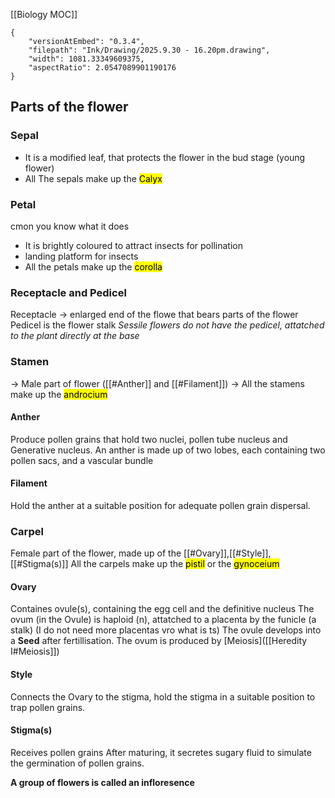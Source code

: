 


[[Biology MOC]]

```handdrawn-ink
{
	"versionAtEmbed": "0.3.4",
	"filepath": "Ink/Drawing/2025.9.30 - 16.20pm.drawing",
	"width": 1081.33349609375,
	"aspectRatio": 2.0547089901190176
}
```

## Parts of the flower

### Sepal
- It is a modified leaf, that protects the flower in the bud stage (young flower)
- All The sepals make up the <mark class="hltr-red">Calyx</mark>
### Petal
cmon you know what it does
- It is brightly coloured to attract insects for pollination
- landing platform for insects
- All the petals make up the <mark class="hltr-red">corolla</mark>
### Receptacle and Pedicel
Receptacle -> enlarged end of the flowe that bears parts of the flower
Pedicel is the flower stalk
_Sessile flowers do not have the pedicel, attatched to the plant directly at the base_

### Stamen
-> Male part of flower ([[#Anther]] and [[#Filament]])
-> All the stamens make up the <mark class="hltr-red">androcium</mark>
#### Anther
Produce pollen grains that hold two nuclei, pollen tube nucleus and Generative nucleus. An anther is made up of two lobes, each containing two pollen sacs, and a vascular bundle

#### Filament
Hold the anther at a suitable position for adequate pollen grain dispersal.

### Carpel
Female part of the flower, made up of the [[#Ovary]],[[#Style]],[[#Stigma(s)]]
All the carpels make up the <mark class="hltr-red">pistil</mark> or the <mark class="hltr-red">gynoceium</mark>
#### Ovary
Containes ovule(s), containing the egg cell and the definitive nucleus
The ovum (in the Ovule) is haploid (n), attatched to a placenta by the funicle (a stalk)
(I do not need more placentas vro what is ts)
The ovule develops into a **Seed** after fertillisation. The ovum is produced by [Meiosis]([[Heredity I#Meiosis]])


#### Style
Connects the Ovary to the stigma, hold the stigma in a suitable position to trap pollen grains.
#### Stigma(s)
Receives pollen grains
After maturing, it secretes sugary fluid to simulate the germination of pollen grains.





**A group of flowers is called an infloresence**